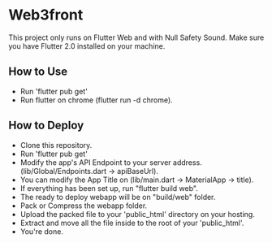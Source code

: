 # Web3front

This project only runs on Flutter Web and with Null Safety Sound.
Make sure you have Flutter 2.0 installed on your machine.

## How to Use

- Run 'flutter pub get'
- Run flutter on chrome (flutter run -d chrome).

## How to Deploy

- Clone this repository.
- Run 'flutter pub get'
- Modify the app's API Endpoint to your server address. (lib/Global/Endpoints.dart -> apiBaseUrl).
- You can modify the App Title on (lib/main.dart -> MaterialApp -> title).
- If everything has been set up, run "flutter build web".
- The ready to deploy webapp will be on "build/web" folder.
- Pack or Compress the webapp folder.
- Upload the packed file to your 'public_html' directory on your hosting.
- Extract and move all the file inside to the root of your 'public_html'.
- You're done.
